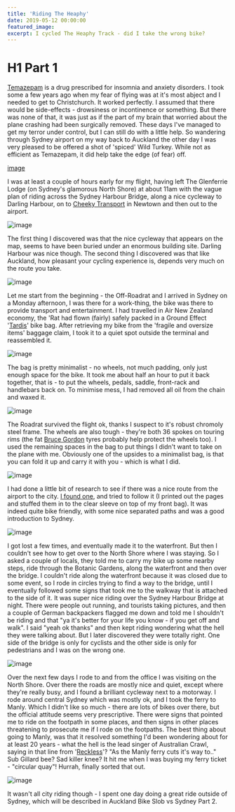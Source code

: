 ```yaml
---
title: 'Riding The Heaphy'
date: 2019-05-12 00:00:00
featured_image: 
excerpt: I cycled The Heaphy Track - did I take the wrong bike?
---
```


# H1 Part 1 
[Temazepam](http://en.wikipedia.org/wiki/temazepam) is a drug prescribed for insomnia and anxiety disorders. I took some a few years ago when my fear of flying was at it's most abject and I needed to get to Christchurch. It worked perfectly. I assumed that there would be side-effects - drowsiness or incontinence or something. But there was none of that, it was just as if the part of my brain that worried about the plane crashing had been surgically removed. These days I've managed to get my terror under control, but I can still do with a little help. So wandering through Sydney airport on my way back to Auckland the other day I was very pleased to be offered a shot of 'spiced' Wild Turkey. While not as efficient as Temazepam, it did help take the edge (of fear) off.
 
[image](https://farm3.staticflickr.com/2847/12381198003_6386307cf7_c.jpg)

I was at least a couple of hours early for my flight, having left The Glenferrie Lodge (on Sydney's glamorous North Shore) at about 11am with the vague plan of riding across the Sydney Harbour Bridge, along a nice cycleway to Darling Harbour, on to [Cheeky Transport](http://www.cheekytransport.com.au/) in Newtown and then out to the airport.

![image](https://v4s.yimg.com/so/7301/12381069835_7a66c15ca9_c.jpg)

The first thing I discovered was that the nice cycleway that appears on the map, seems to have been buried under an enormous building site. Darling Harbour was nice though. The second thing I discovered was that like Auckland, how pleasant your cycling experience is, depends very much on the route you take. 

![image](https://v4s.yimg.com/sm/5485/12380744965_82b0e3227e_c.jpg)

Let me start from the beginning - the Off-Roadrat and I arrived in Sydney on a Monday afternoon, I was there for a work-thing, the bike was there to provide transport and entertainment. I had travelled in Air New Zealand economy, the 'Rat had flown (fairly) safely packed in a Ground Effect '[Tardis](https://www.groundeffect.co.nz/product/BAG/TAR/)' bike bag. After retrieving my bike from the 'fragile and oversize items' baggage claim, I took it to a quiet spot outside the terminal and reassembled it.

![image](https://v4s.yimg.com/sj/2827/12381201374_07bd879b02_c.jpg)

The bag is pretty minimalist - no wheels, not much padding, only just enough space for the bike. It took me about half an hour to put it back together, that is - to put the wheels, pedals, saddle, front-rack and handlebars back on. To minimise mess, I had removed all oil from the chain and waxed it.

![image](https://farm3.staticflickr.com/2847/12381210164_b9d574c927_c.jpg)

The Roadrat survived the flight ok, thanks I suspect to it's robust chromoly steel frame. The wheels are also tough - they're both 36 spokes on touring rims (the fat [Bruce Gordon](http://www.bgcycles.com/rock-n-road-tire.html) tyres probably help protect the wheels too). I used the remaining spaces in the bag to put things I didn't want to take on the plane with me. Obviously one of the upsides to a minimalist bag, is that you can fold it up and carry it with you - which is what I did.

![image](https://ycpi-farm4.staticflickr.com/3782/12380942653_a50c6459c9_c.jpg)

I had done a little bit of research to see if there was a nice route from the airport to the city. [I found one](http://cycletraveller.com.au/australia/routes/how-to-cycle-from-Sydney-airport-to-the-city), and tried to follow it (I printed out the pages and stuffed them in to the clear sleeve on top of my front bag). It was indeed quite bike friendly, with some nice separated paths and was a good introduction to Sydney.

![image](https://s2.yimg.com/sk/3683/12381241764_c013ec04aa_c.jpg)

I got lost a few times, and eventually made it to the waterfront. But then I couldn't see how to get over to the North Shore where I was staying. So I asked a couple of locals, they told me to carry my bike up some nearby steps, ride through the Botanic Gardens, along the waterfront and then over the bridge. I couldn't ride along the waterfront because it was closed due to some event, so I rode in circles trying to find a way to the bridge, until I eventually followed some signs that took me to the walkway that is attached to the side of it. It was super nice riding over the Sydney Harbour Bridge at night. There were people out running, and tourists taking pictures, and then a couple of German backpackers flagged me down and told me I shouldn't be riding and that "ya it's better for your life you know - if you get off and walk". I said "yeah ok thanks" and then kept riding wondering what the hell they were talking about. But I later discovered they were totally right. One side of the bridge is only for cyclists and the other side is only for pedestrians and I was on the wrong one.

![image](https://ycpi-farm8.staticflickr.com/7291/12381474454_e41e183b99_c.jpg)

Over the next few days I rode to and from the office I was visiting on the North Shore. Over there the roads are mostly nice and quiet, except where they're really busy, and I found a brilliant cycleway next to a motorway. I rode around central Sydney which was mostly ok, and I took the ferry to Manly. Which I didn't like so much - there are lots of bikes over there, but the official attitude seems very prescriptive. There were signs that pointed me to ride on the footpath in some places, and then signs in other places threatening to prosecute me if I rode on the footpaths. The best thing about going to Manly, was that it resolved something I'd been wondering about for at least 20 years - what the hell is the lead singer of Australian Crawl, saying in that line from '[Reckless](http://www.youtube.com/watch?v=JIrUqsB-0vw&feature=kp)'? "As the Manly ferry cuts it's way to.." Sub Gillard bee? Sad killer knee? It hit me when I was buying my ferry ticket - "circular quay"! Hurrah, finally sorted that out.

![image](https://v4s.yimg.com/sj/2890/12381176653_b481300c1e_c.jpg)

It wasn't all city riding though - I spent one day doing a great ride outside of Sydney, which will be described in Auckland Bike Slob vs Sydney Part 2.